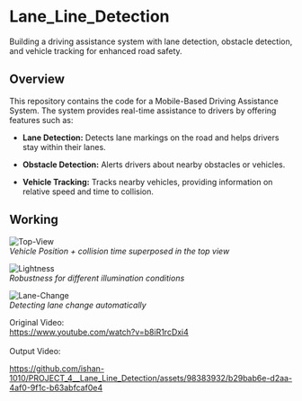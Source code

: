 # Lane_Line_Detection
Building a driving assistance system with lane detection, obstacle detection, and vehicle tracking for enhanced road safety.

## Overview
This repository contains the code for a Mobile-Based Driving Assistance System. The system provides real-time assistance to drivers by offering features such as:

- **Lane Detection:** Detects lane markings on the road and helps drivers stay within their lanes.

- **Obstacle Detection:** Alerts drivers about nearby obstacles or vehicles.

- **Vehicle Tracking:** Tracks nearby vehicles, providing information on relative speed and time to collision.

## Working
![Top-View](https://github.com/ishan-1010/PROJECT_4__Lane_Line_Detection/assets/98383932/938e7354-86d6-4349-9160-31f1a84e2009)<br>
*Vehicle* *Position* *+* *collision* *time* *superposed* *in* *the* *top* *view*

![Lightness](https://github.com/ishan-1010/PROJECT_4__Lane_Line_Detection/assets/98383932/3681cfdf-ec68-4931-a2d4-492db52f10f1)<br>
*Robustness* *for* *different* *illumination* *conditions*

![Lane-Change](https://github.com/ishan-1010/PROJECT_4__Lane_Line_Detection/assets/98383932/195ba40d-8137-4f28-978c-deb707861aa7)<br>
*Detecting* *lane* *change* *automatically*

Original Video:<br>https://www.youtube.com/watch?v=b8iR1rcDxi4<br><br>
Output Video:<br> 

https://github.com/ishan-1010/PROJECT_4__Lane_Line_Detection/assets/98383932/b29bab6e-d2aa-4af0-9f1c-b63abfcaf0e4

